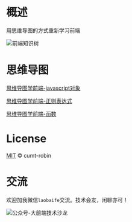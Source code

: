 # 概述

用思维导图的方式重新学习前端

![前端知识树](http://qncdn.wbjiang.cn/%E5%89%8D%E7%AB%AF%E7%9F%A5%E8%AF%86%E6%A0%9120200617.png)

# 思维导图

[思维导图学前端-javascript对象](https://github.com/cumt-robin/mindmap-fe/blob/master/Javascript/Javascript对象)

[思维导图学前端-正则表达式](https://github.com/cumt-robin/mindmap-fe/blob/master/Javascript/正则表达式)

[思维导图学前端-函数](https://github.com/cumt-robin/mindmap-fe/blob/master/Javascript/函数)

# License

[MIT](https://github.com/cumt-robin/mindmap-fe/blob/master/LICENSE) © cumt-robin

# 交流

欢迎加我微信`laobaife`交流。技术会友，闲聊亦可！

![公众号-大前端技术沙龙](http://qncdn.wbjiang.cn/%E5%A4%A7%E5%89%8D%E7%AB%AF%E5%85%AC%E4%BC%97%E5%8F%B7%E5%90%8D%E7%89%87.png)
